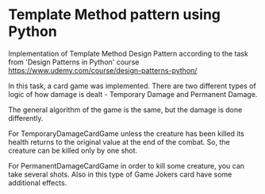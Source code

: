 # Template Method pattern using Python
Implementation of Template Method Design Pattern according to the task from 'Design Patterns in Python' course
https://www.udemy.com/course/design-patterns-python/


In this task, a card game was implemented. There are two different types of logic of how damage is dealt -  Temporary Damage and Permanent Damage.

The general algorithm of the game is the same, but the damage is done differently.

For TemporaryDamageCardGame unless the creature has been killed its health returns to the original value at the end of the combat.
So, the creature can be killed only by one shot.

For PermanentDamageCardGame in order to kill some creature, you can take several shots.
Also in this type of Game Jokers card have some additional effects.
